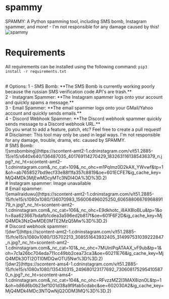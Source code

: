 # spammy
SPAMMY: A Python spamming tool, including SMS bomb, Instagram spammer, and more! - I'm not responsible for any damage caused by this!
<br>
![spammy](https://scontent-amt2-1.cdninstagram.com/v/t51.2885-15/e15/s640x640/135711970_1353439581693323_500692935220049881_n.jpg?_nc_ht=scontent-amt2-1.cdninstagram.com&_nc_ohc=ONSt2Ru_73YAX9NTl3G&oh=b1ec49af53fbea60b95104544edb7e74&oe=601F3873)
<br>

# Requirements
All requirements can be installed using the following command: `pip3 install -r requirements.txt`

<br>
# Options:
1 - SMS Bomb: **The SMS Bomb is currently working poorly because the russian SMS verification code API's are trash.**
<br>
2 - Instagram Spammer: **The Instagram spammer logs onto your account and quickly spams a message.**
<br>
3 - Email Spammer: **The email spammer logs onto your GMail/Yahoo account and quickly sends emails.**
<br>
4 - Discord Webhook Spammer: **The Discord webhook spammer quickly sends message to a Discord webhook URL.**
<br>
Do you wnat to add a feature, patch, etc? Feel free to create a pull request!

<br>
# Disclaimer:
This tool may only be used in legal ways. I'm not responsible for any damage, trouble, drama, etc. caused by SPAMMY.

<br>
# SMS Bomb:
<br>
![smsbombing](https://scontent-amt2-1.cdninstagram.com/v/t51.2885-15/e15/s640x640/136487035_401769114270429_1832631161385436379_n.jpg?_nc_ht=scontent-amt2-1.cdninstagram.com&_nc_cat=109&_nc_ohc=m1PqImz0D2kAX_YWvwf&tp=1&oh=ab7658527bd9ecf33e88f1fa357c8819&oe=601ECFE7&ig_cache_key=MjQ4MDk3MjEwMDcyMTc3NDI4OA%3D%3D.2)

<br>
# Instagram spammer:
Image unavailable

<br>
# Email spammer:
<br>
![emailraiduwu](https://scontent-amt2-1.cdninstagram.com/v/t51.2885-15/fr/e15/s1080x1080/136070983_156006496025250_6065880667696889179_n.jpg?_nc_ht=scontent-amt2-1.cdninstagram.com&_nc_cat=106&_nc_ohc=E9dkhotc_i8AX8loBLu&tp=1&oh=8aa623667bdafb1cdea3a596ed2b817f&oe=601F6F2D&ig_cache_key=MjQ4MDk3NzQwMDE0MTE2MzQ5Mw%3D%3D.2)

<br>
# Discord webhook spammer:
<br>
![dwr1](https://scontent-amt2-1.cdninstagram.com/v/t51.2885-15/fr/e15/s1080x1080/135702213_308551643932405_314997531039222847_n.jpg?_nc_ht=scontent-amt2-1.cdninstagram.com&_nc_cat=101&_nc_ohc=7MUlnlPqATAAX_vF9ub&tp=1&oh=7c1a26bc704eda711cc49bb2cea73ca3&oe=60211E76&ig_cache_key=MjQ4MDk3OTI2OTI0MDQwOTU5Nw%3D%3D.2)
<br>
![dwr2](https://scontent-ams4-1.cdninstagram.com/v/t51.2885-15/fr/e15/s1080x1080/135430315_249680123177692_7306081752954105870_n.jpg?_nc_ht=scontent-ams4-1.cdninstagram.com&_nc_cat=104&_nc_ohc=RFvzzMZ2I3MAX8iznOL&tp=1&oh=b86d6b0b23ef1001d38a9f9fab5cdabc&oe=602030A2&ig_cache_key=MjQ4MDk4MDc3NTQwNjQ2ODM3MQ%3D%3D.2)
